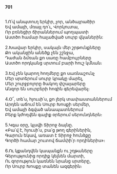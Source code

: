 **701**

\
1.Ո՛վ անպտուղ երկիր, չոր, անծայրածիր\
Եվ ամայի, մռայլ դո՛ւ, Վորկուտա,\
Որ բռնեցիր ճիրաններում պողպատի\
Աստծո համար հալածված սուրբ վկաներին:\
\
2.Խավար երկիր, սակայն մեր շրթունքները\
Քո ականջին անեծք չեն շշնջա,\
Դաժան ձմռան քո սառը համբույրները\
Աստծո որդկանց սրտում բարի հուշ կմնան։\
\
3.Եվ չեն կարող հողմերը քո սառնաշունչ\
Մեր սրտերում սուրբ կրակը մարել,\
Մեր շուրջբոլորը ծակող փշալարերը\
Անզոր են սուրբերի հոգին գերեվարել։\
\
4.Օ՜, տե՛ս, հյուսի՛ս, քո լերկ տափաստաններում\
Արդեն աճում են Սուրբ Խոսքի սերմեր,\
Եվ ամայի ձգված անապատներում\
Բերք կժողվեն գալիք օրերում սերունդներն։\
\
5.Կգա օրը, կլսվի Տիրոջ ձայնը.\
«Բա՛վ է, հյուսի՛ս, բա՛ց թող գերիներին,\
Գարուն եկավ, առատ է Տիրոջ հունձքը\
Գործի համար շուտով ճամփի՛ր որդիներիս»։\
\
6.Ու կքանդվեն կապանքն ու շղթաները\
Գերությունից որդիք կելնեն մարտի,\
Ու զորություն կառնեն նրանց սրտերը,\
Որ Սուրբ Խոսքը տանեն ազգերին։
